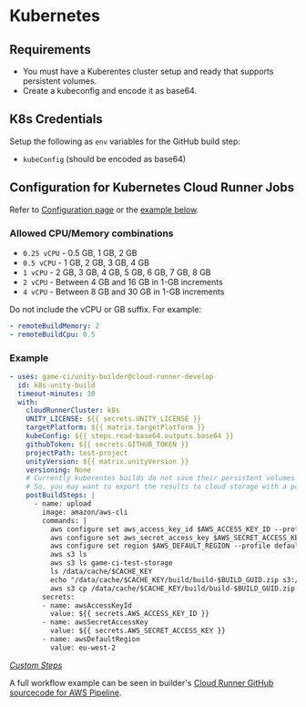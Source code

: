 # Kubernetes

## Requirements

- You must have a Kuberentes cluster setup and ready that supports persistent volumes.
- Create a kubeconfig and encode it as base64.

## K8s Credentials

Setup the following as `env` variables for the GitHub build step:

- `kubeConfig` (should be encoded as base64)

## Configuration for Kubernetes Cloud Runner Jobs
Refer to [Configuration page](configuration) or the [example below](./#example).

### Allowed CPU/Memory combinations

- `0.25 vCPU` - 0.5 GB, 1 GB, 2 GB
- `0.5 vCPU` - 1 GB, 2 GB, 3 GB, 4 GB
- `1 vCPU` - 2 GB, 3 GB, 4 GB, 5 GB, 6 GB, 7 GB, 8 GB
- `2 vCPU` - Between 4 GB and 16 GB in 1-GB increments
- `4 vCPU` - Between 8 GB and 30 GB in 1-GB increments

Do not include the vCPU or GB suffix. For example:

```yaml
- remoteBuildMemory: 2
- remoteBuildCpu: 0.5
```

### Example
```yaml
- uses: game-ci/unity-builder@cloud-runner-develop
  id: k8s-unity-build
  timeout-minutes: 30
  with:
    cloudRunnerCluster: k8s
    UNITY_LICENSE: ${{ secrets.UNITY_LICENSE }}
    targetPlatform: ${{ matrix.targetPlatform }}
    kubeConfig: ${{ steps.read-base64.outputs.base64 }}
    githubToken: ${{ secrets.GITHUB_TOKEN }}
    projectPath: test-project
    unityVersion: ${{ matrix.unityVersion }}
    versioning: None
    # Currently kuberentes builds do not save their persistent volumes beyond a cloud runner job.
    # So, you may want to export the results to cloud storage with a postBuildStep as follows:
    postBuildSteps: |
      - name: upload
        image: amazon/aws-cli
        commands: |
          aws configure set aws_access_key_id $AWS_ACCESS_KEY_ID --profile default
          aws configure set aws_secret_access_key $AWS_SECRET_ACCESS_KEY --profile default
          aws configure set region $AWS_DEFAULT_REGION --profile default
          aws s3 ls
          aws s3 ls game-ci-test-storage
          ls /data/cache/$CACHE_KEY
          echo "/data/cache/$CACHE_KEY/build/build-$BUILD_GUID.zip s3://game-ci-test-storage/$CACHE_KEY/$BUILD_FILE"
          aws s3 cp /data/cache/$CACHE_KEY/build/build-$BUILD_GUID.zip s3://game-ci-test-storage/$CACHE_KEY/build-$BUILD_GUID.zip
        secrets:
        - name: awsAccessKeyId
          value: ${{ secrets.AWS_ACCESS_KEY_ID }}
        - name: awsSecretAccessKey
          value: ${{ secrets.AWS_SECRET_ACCESS_KEY }}
        - name: awsDefaultRegion
          value: eu-west-2
```
_[Custom Steps](../advanced-topics/custom-steps)_

A full workflow example can be seen in builder's [Cloud Runner GitHub sourcecode for AWS Pipeline](https://github.com/game-ci/unity-builder/blob/main/.github/workflows/cloud-runner-k8s-pipeline.yml).
